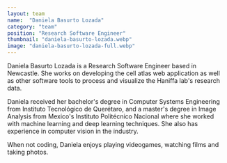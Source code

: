 ```yaml
---
layout: team
name:  "Daniela Basurto Lozada"
category: "team"
position: "Research Software Engineer"
thumbnail: "daniela-basurto-lozada.webp"
image: "daniela-basurto-lozada-full.webp"
---
```

Daniela Basurto Lozada is a Research Software Engineer based in Newcastle. She works on developing the cell atlas web application as well as other software tools to process and visualize the Haniffa lab's research data.

Daniela received her bachelor's degree in Computer Systems Engineering from Instituto Tecnológico de Querétaro, and a master's degree in Image Analysis from Mexico's Instituto Politécnico Nacional where she worked with machine learning and deep learning techniques. She also has experience in computer vision in the industry.

When not coding, Daniela enjoys playing videogames, watching films and taking photos.